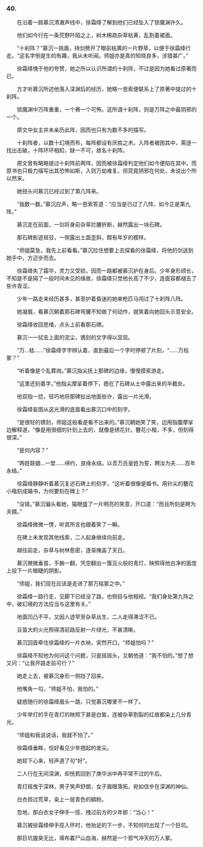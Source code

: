 ### 40.

　　在沿着一路慕沉清澈声线中，徐霜绛了解到他们已经坠入了锁魔渊许久。

　　他们如今行在一条荒野阡陌之上，树木稀疏杂草枯黄，乱割着裙面。

　　“十刹阵？”慕沉一挑眉，持剑劈开了眼前枯黄的一片野草，以便于徐霜绛行走。“这名字倒是生的有趣，我从未听闻。师姐亦是真的知晓良多，涉猎甚广。”

　　徐霜绛愧于他的夸赞，她之所以认识所谓的十刹阵，不过是因为她看过原著而已。

　　方才听慕沉所述他落入深渊后的经历，她略一思索便联系上了原著中提过的十刹阵。

　　锁魔渊中万阵重重，一个赛一个可怖。这所谓十刹阵，则是万阵之中最阴邪的一个。

　　原文中女主并未亲历此阵，因而也只有为数不多的描写。

　　十刹阵者，以数十幻境而布，每阵都设有厌胜之术。入阵者被困其中，需逐一找出击破，十阵环环相扣，缺一不可，故名十刹阵。

　　原文曾有略略提过十刹阵前两阵，因而被徐霜绛判定他们如今便陷在其中。而原书也只极力描写出其恐怖如斯，入则万劫难复。但究竟阴邪在何处，未说出个所以然来。

　　她扭头问慕沉已经过到了第几阵来。

　　“我数一数。”慕沉应声，略一思索答道：“应当是已过了八阵，如今正是第九阵。”

　　慕沉走在前面，一剑将身前杂草拦腰折断，赫然露出一块石碑。

　　那石碑影迹斑驳，一侧露出土面歪斜，颇有年岁的模样。

　　“师姐莫急，我先上前看看。”慕沉拉住想要上去探看的徐霜绛，将他的剑送到她手中，方迈步而去。

　　徐霜绛失了霜华，灵力又受损，因而一路都被慕沉护在身后。少年身形颀长，不知是不是隔了一段时间未见的缘故，徐霜绛只觉他长高了不少，连面容都褪去了些许青涩。

　　少年一路走来经历甚多，甚至护着昏迷的她单枪匹马闯过了十刹阵八阵。

　　她凝眉，看慕沉朝着那石碑弯腰不知做了何动作，就笑着向她回头示意安全。

　　徐霜绛收回思绪，点头上前看那石碑。

　　慕沉一一拭去上面的泥尘，镌刻的文字得以显现。

　　“万…枯……”徐霜绛字字辨认着，直到最后一个字时停顿了片刻，“……万枯冢？”

　　“听着像是个乱葬岗。”慕沉指尖抚上那碑的边缘，慢慢摸索游走。

　　“这里还刻着字。”他指尖摩挲着停下，摁在了石碑从土中露出来的半截处。

　　他双指一捻，轻巧地将那碑扯出地面些许，露出一片光滑。

　　徐霜绛妄图从这光滑的底面看出慕沉口中的刻字。

　　“是很轻的镌刻，师姐这般看是看不出来的。”慕沉朝她笑了笑，边用指腹摩挲边解释道，“像是用很细的针刻上去的，就像是绣花针。簪花小楷，不多，但刻得很深。”

　　“是何内容？”

　　“两姓联姻…一堂……缔约，良缘永结。以吾万氏皇姓为誓，聘汝为夫……百年永结。”

　　徐霜绛静静听着慕沉复述石碑上的刻字，“这听着很像是婚书。用针尖的簪花小楷刻成婚书，为何要刻在碑上？”

　　“没错。”慕沉偏头看她，猫眼盛了一片明亮的笑意，开口道：“而且所刻是聘为夫婿。”

　　徐霜绛微微一愣，听其所言也跟着笑了一瞬。

　　在碑上未发现其他线索，二人起身继续向前走。

　　越往前走，杂草与树林愈密，逐渐掩盖了天日。

　　慕沉微微垂首，手腕一翻，凭空翻出一簇豆火般的青灯，映照得他白净的面庞上投下一片眼睫的阴影。

　　“师姐，我们现在应该是走进了那万枯冢之中。”

　　徐霜绛一路行走，见脚下已经没了路，也侧目与他相视。“我们身处第九阵之中，破幻境的方法应当与这里有关。”

　　地面凹凸不平，又因人迹罕至杂草丛生，二人走得滞涩不已。

　　豆苗大的火光照得清前路反射一片绿光，不甚清晰。

　　慕沉回首牵住徐霜绛的一片衣袂，突然开口，“师姐怕吗？”

　　徐霜绛不知他为何问这个问题，只是摇摇头，又朝他道：“我不怕的。”想了想又问：“让我开路走前可行？”

　　她走上去，被慕沉身形一侧挡了回来。

　　他嘴角一勾，“师姐不怕，我怕的。”

　　疑惑随行的徐霜绛眉头一跳，只觉慕沉哪里不一样了。

　　少年举灯的手在青灯的映照下甚是白皙，连被杂草割裂的红痕都染上几分青光。

　　“师姐和我说说话，我就不怕了。”

　　徐霜绛垂眸，恰好看见少年翘起的发尖。

　　她软下心来，轻声道了句“好”。

　　二人行在无间深渊，却恍若回到了庚华派中再平常不过的午后。

　　青灯摇曳于深林，男子笑声舒朗，女子眉眼落拓，宛如信步在深渊的神仙。

　　白衣掠过荒草，染上一层青色的鳞粉。

　　忽地，那白衣女子伸手一揽，拽过前方的少年郎：“当心！”

　　慕沉被徐霜绛伸手揽入怀时，他抬足的下一步，不知何时出现了一个巨坑。

　　那巨坑腥臭无比，填布着尸山血海，赫然是一个邪气冲天的万人冢。